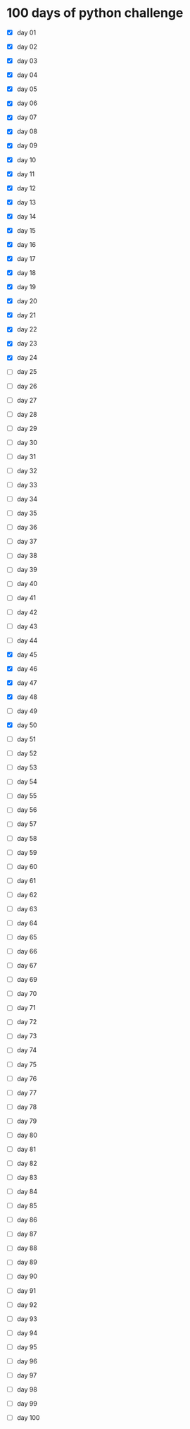 # 100 days of python challenge
- [x] day 01  
- [x] day 02  
- [x] day 03  
- [x] day 04  
- [x] day 05  
- [x] day 06  
- [x] day 07   
- [x] day 08  
- [x] day 09  
- [x] day 10  
- [x] day 11  
- [x] day 12  
- [x] day 13  
- [x] day 14  
- [x] day 15  
- [x] day 16  
- [x] day 17  
- [x] day 18  
- [x] day 19  
- [x] day 20 
- [x] day 21 
- [x] day 22 
- [x] day 23 
- [x] day 24 
- [ ] day 25 
- [ ] day 26 
- [ ] day 27 
- [ ] day 28 
- [ ] day 29 
- [ ] day 30 
- [ ] day 31 
- [ ] day 32 
- [ ] day 33 
- [ ] day 34 
- [ ] day 35 
- [ ] day 36 
- [ ] day 37 
- [ ] day 38 
- [ ] day 39 
- [ ] day 40
- [ ] day 41 
- [ ] day 42 
- [ ] day 43 
- [ ] day 44 
- [x] day 45 
- [x] day 46 
- [x] day 47 
- [x] day 48 
- [ ] day 49 
- [x] day 50
- [ ] day 51
- [ ] day 52
- [ ] day 53
- [ ] day 54
- [ ] day 55
- [ ] day 56
- [ ] day 57
- [ ] day 58
- [ ] day 59
- [ ] day 60
- [ ] day 61
- [ ] day 62
- [ ] day 63
- [ ] day 64
- [ ] day 65
- [ ] day 66
- [ ] day 67
- [ ] day 69
- [ ] day 70
- [ ] day 71
- [ ] day 72
- [ ] day 73
- [ ] day 74
- [ ] day 75
- [ ] day 76
- [ ] day 77
- [ ] day 78
- [ ] day 79
- [ ] day 80
- [ ] day 81
- [ ] day 82
- [ ] day 83
- [ ] day 84
- [ ] day 85
- [ ] day 86
- [ ] day 87
- [ ] day 88
- [ ] day 89
- [ ] day 90
- [ ] day 91
- [ ] day 92
- [ ] day 93
- [ ] day 94
- [ ] day 95
- [ ] day 96
- [ ] day 97
- [ ] day 98
- [ ] day 99
- [ ] day 100


 

